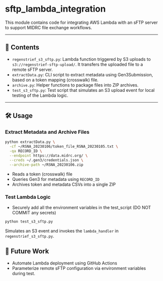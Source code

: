 # sftp\_lambda\_integration

This module contains code for integrating AWS Lambda with an sFTP server to support MIDRC file exchange workflows.

---

## 📁 Contents

* `regenstrief_s3_sftp.py`: Lambda function triggered by S3 uploads to `s3://regenstrief-sftp-upload/`. It transfers the uploaded file to a remote sFTP server.
* `extractData.py`: CLI script to extract metadata using Gen3Submission, based on a token mapping (crosswalk) file.
* `archive.py`: Helper functions to package files into ZIP archives.
* `test_s3_sftp.py`: Test script that simulates an S3 upload event for local testing of the Lambda logic.

---

## 🛠️ Usage

### Extract Metadata and Archive Files

```bash
python extractData.py \
  -cf ~/RSNA_20230106/token_file_RSNA_20230105.txt \
  -qa RECORD_ID \
  --endpoint https://data.midrc.org/ \
  --creds ~/.gen3/credentials.json \
  --archive-path ~/RSNA_20230106.zip
```

* Reads a token (crosswalk) file
* Queries Gen3 for metadata using `RECORD_ID`
* Archives token and metadata CSVs into a single ZIP

### Test Lambda Logic
* Securely add all the environment variables in the test_script (DO NOT COMMIT any secrets)
```bash
python test_s3_sftp.py
```

Simulates an S3 event and invokes the `lambda_handler` in `regenstrief_s3_sftp.py`.

## 🚀 Future Work

* Automate Lambda deployment using GitHub Actions
* Parameterize remote sFTP configuration via environment variables during test.
